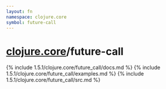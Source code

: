 ```yaml
---
layout: fn
namespace: clojure.core
symbol: future-call
---
```


# [clojure.core](../)/future-call

{% include 1.5.1/clojure.core/future_call/docs.md %}
{% include 1.5.1/clojure.core/future_call/examples.md %}
{% include 1.5.1/clojure.core/future_call/src.md %}

